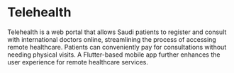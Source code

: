 # Telehealth
Telehealth is a web portal that allows Saudi patients to register and consult with international doctors online, streamlining the process of accessing remote healthcare. Patients can conveniently pay for consultations without needing physical visits. A Flutter-based mobile app further enhances the user experience for remote healthcare services.
